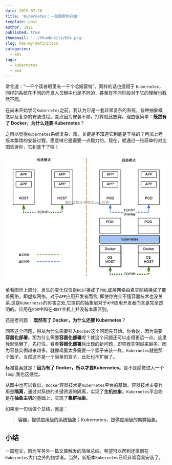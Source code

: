 ```yaml
---
date: 2019-07-28
title: 'Kubernetes：一张图帮你开始'
template: post
author: JayL
published: true
thumbnail: '../thumbnails/k8s.png'
slug: k8s-my-definition
categories:
  - k8s
tags:
  - kubernetes
  - pod
---
```


常言道：“一千个读者眼里有一千个哈姆雷特”。同样的话也适用于 `Kubernetes`，同样的系统在不同的开发人员眼中也是不同的，甚至在不同阶段对于它的理解也截然不同。

在尚未开始学习`Kubernetes`之前，我认为它是一套非常复杂的系统，各种抽象概念以及复杂的安装过程。差点因为安装不顺，打算就此放弃。理由很简单：**既然有了 Docker，为什么还要 Kubernetes**？

之所以觉得`Kubernetes`系统复杂、难，关键是不知道它到底是干啥的？再加上老版本繁琐的安装过程，愿意啃它是需要一点毅力的。现在，就通过一张简单的对比图告诉你，它到底干了啥！

![](../images/k8s-abstract-01.png)

单看图示上部分，发生的变化仅仅是`HOST`换成了`POD`,底层网络由真实网络换成了覆盖网络，即虚拟网络。对于`APP`应用开发者而言, 即使你完全不懂容器技术也没关系.这是`Kubernetes`的厉害之处,它提供的抽象层对于`APP`应用开发者而言是完全透明的。应用在`POD`中和在`HOST`主机上并没有本质区别。

还是老问题： **既然有了 Docker，为什么还要 Kubernetes**？

回答这个问题，得从为什么需要引入`Docker`这个问题先开始。你会说，因为需要**容器化部署**。那为什么需要**容器化部署**呢？就这个问题还可以走得更远一点。这里我就偷懒了，先打住。看看**容器化部署**后出现的新问题，即容器实例越来越多。因为容器实例越来越多，就像鸡蛋太多需要一个篮子来装一样，`Kubernetes`就是那个篮子。当然这不是一个简单的篮子，此处也不扩展了。

标准答案就是：**因为有了 Docker，所以才要Kubernetes**。是不是感觉进入一个`loop`,我也这感觉。

从图中也可以看出，`Docker`容器技术是`Kubernetes`平台的基础。容器技术主要作用是**隔离**，通过对系统的关键资源的隔离，实现了**主机抽象**。`Kubernetes`平台则是在**抽象主机**的基础上，实现了**集群抽象**。

如果用一句话做个总结，就是：

> **容器，提供应用级的系统抽象；Kubernetes，提供应用级的集群抽象。**

## 小结

一篇短文，因为写另外一篇文章触发的简单总结。希望可以帮到还徘徊在`Kubernetes`大门之外的初学者。当然，新版本`Kubernetes`已经非常容易安装了。